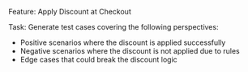 Feature: Apply Discount at Checkout

Task:
Generate test cases covering the following perspectives:
- Positive scenarios where the discount is applied successfully
- Negative scenarios where the discount is not applied due to rules
- Edge cases that could break the discount logic
